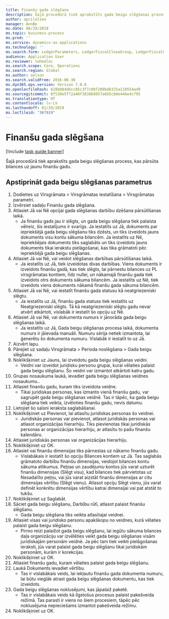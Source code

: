 ```yaml
---
title: Finanšu gada slēgšana
description: Šajā procedūrā tiek aprakstīts gada beigu slēgšanas process, kas pārsūta bilances uz jaunu finanšu gadu.
author: aprilolson
manager: AnnBe
ms.date: 08/29/2018
ms.topic: business-process
ms.prod: ''
ms.service: dynamics-ax-applications
ms.technology: ''
ms.search.form: LedgerParameters, LedgerFiscalCloseGroup, LedgerFiscalCloseAddLedger, SysLookupMultiSelectGrid, LedgerFiscalCloseRunGroup
audience: Application User
ms.reviewer: twheeloc
ms.search.scope: Core, Operations
ms.search.region: Global
ms.author: aolson
ms.search.validFrom: 2016-06-30
ms.dyn365.ops.version: Version 7.0.0
ms.openlocfilehash: 628b084dbcc85c3f7c08f209bdb325a110554ad9
ms.sourcegitcommit: 0f530e5f72a40f383868957a6b5cb0e446e4c795
ms.translationtype: HT
ms.contentlocale: lv-LV
ms.lasthandoff: 01/29/2019
ms.locfileid: "367919"
---
```

# <a name="close-the-fiscal-year"></a>Finanšu gada slēgšana

[!include [task guide banner](../../includes/task-guide-banner.md)]

Šajā procedūrā tiek aprakstīts gada beigu slēgšanas process, kas pārsūta bilances uz jaunu finanšu gadu.


## <a name="validate-year-end-close-parameters"></a>Apstiprināt gada beigu slēgšanas parametrus
1. Dodieties uz Virsgrāmata > Virsgrāmatas iestatīšana > Virsgrāmatas parametri.
2. Izvērsiet sadaļu Finanšu gada slēgšana.
3. Atlasiet Jā vai Nē opcijai gada slēgšanas darbību dzēšana pārsūtīšanas laikā.
    * Ja finanšu gads jau ir slēgts, un gada beigu slēgšana tiek palaista vēlreiz, šis iestatījums ir svarīgs. Ja iestatīts uz Jā, dokuments par iepriekšējā gada beigu slēgšanu tiks dzēsts, un tiks izveidots jauns dokuments visu kontu sākuma bilancēm. Ja iestatīts uz Nē, iepriekšējais dokuments tiks saglabāts un tiks izveidots jauns dokuments tikai ierakstu pielāgošanai, kas tika grāmatoti pēc iepriekšējā gada beigu slēgšanas.  
4. Atlasiet Jā vai Nē, vai veidot slēgšanas darbības pārsūtīšanas laikā.
    * Ja iestatīts uz Jā, tiek izveidotas divas darbības. Viens dokuments ir izveidots finanšu gadā, kas tiek slēgts, lai pārnestu bilances uz PL virsgrāmatas kontiem, līdz nullei, un nākamajā finanšu gada tiek izveidots otrs dokuments sākuma bilancēm. Ja iestatīts uz Nē, tiek izveidots viens dokuments nākamā finanšu gada sākuma bilancēm.  
5. Atlasiet Jā vai Nē, vai iestatīt finanšu gada statusu kā neatgriezeniski slēgtu.
    * Ja iestatīts uz Jā, finanšu gada statuss tiek iestatīts uz Neatgriezeniski slēgts.  Tā kā neatgriezeniski slēgtu gadu nevar atvērt atkārtoti, vislabāk ir iestatīt šo opciju uz Nē.  
6. Atlasiet Jā vai Nē, vai dokumenta numurs ir jānorāda gada beigu slēgšanas laikā.
    * Ja iestatīts uz Jā, Gada beigu slēgšanas procesa laikā, dokumenta numurs ir jāievada manuāli. Numuru sērija netiek izmantota, lai ģenerētu šo dokumenta numuru. Vislabāk ir iestatīt to uz Jā.  
7. Aizvērt lapu.
8. Pārejiet uz sadaļu Virsgrāmata > Perioda noslēgšana > Gada beigu slēgšana.
9. Noklikšķiniet uz Jauns, lai izveidotu gada beigu slēgšanas veidni.
    * Veidni var izveidot juridisku personu grupai, kurai vēlaties palaist gada beigu slēgšanu. Šo veidni var izmantot atkārtoti katru gadu.  
10. Grupas nosaukuma laukā, ievadiet gada beigu slēgšanas veidnes nosaukumu..
11. Atlasiet finanšu gadu, kuram tiks izveidota veidne.
    * Tikai juridiskas personas, kas izmanto vienā finanšu gadu, var sagrupēt gada beigu slēgšanas veidnē. Tas ir tāpēc, ka gada beigu slēgšana tiek veikta, izvēloties finanšu gadu, nevis datumu.  
12. Lietojiet šo saīsni ieraksta saglabāšanai.
13. Noklikšķiniet uz Pievienot, lai atlasītu juridiskas personas šo veidnei.
    * Juridiskās personas var pievienot, atlasot juridiskās personas vai atlasot organizācijas hierarhiju.  Tiks pievienotas tikai juridiskās personas ar organizācijas hierarhiju, ar atlasītu to pašu finanšu kalendāru.  
14. Atlasiet juridiskās personas vai organizācijas hierarhiju.
15. Noklikšķiniet uz OK.
16. Atlasiet vai finanšu dimensijas tiks pārnestas uz nākamo finanšu gadu.
    * Vislabākais ir iestatīt šo opciju Bilances kontiem uz Jā.  Tas saglabās grāmatoto darbību finanšu dimensijas, veidojot bilances kontu sākuma atlikumus.  Peļņas un zaudējumu kontos jūs varat uzturēt finanšu dimensijas (Slēgt visu), kad bilances tiek pārvietotas uz Nesadalīto peļņu, vai jūs varat aizstāt finanšu dimensijas ar citu dimensijas vērtību (Slēgt vienu). Atlasot opciju Slēgt vienu, jūs varat definēt konkrētu dimensijas vērtību katrai dimensijai vai pat atstāt to tukšu.  
17. Noklikšķiniet uz Saglabāt.
18. Sāciet gada beigu slēgšanu, Darbību rūtī, atlasot palaist finanšu slēgšanu.
    * Gada beigu slēgšana tiks veikta atlasītajai veidnei.  
19. Atlasiet visas vai juridisko personu apakškopu no veidnes, kurā vēlaties palaist gada beigu slēgšanu.
    * Pirmo reizi palaižot gada beigu slēgšanu, lai iegūtu sākuma bilances daļa organizāciju var izvēlēties veikt gada beigu slēgšanas visām juridiskajām personām veidnē. Ja pēc tam tiek veikti pielāgošanas ieraksti, jūs varat palaist gada beigu slēgšanu tikai juridiskām personām, kurām ir korekcijas.  
20. Noklikšķiniet uz OK.
21. Atlasiet finanšu gadu, kuram vēlaties palaist gada beigu slēgšanu.
22. Laukā Dokuments ievadiet vērtību.
    * Tas ir vislabākais veids, lai iekļautu finanšu gada dokumenta numuru, lai būtu vieglāk atrast gada beigu slēgšanas dokumentu, kas tiek izveidots.  
23. Gada beigu slēgšanas noklusējumi, kas jāpalaiž paketē.
    * Tas ir vislabākais veids kā ilgstošus procesus palaist pakešveida režīmā. Tas parasti ir viens no šiem procesiem, tāpēc pēc noklusējuma nepieciešams izmantot pakešveida režīmu.  
24. Noklikšķiniet uz OK.

